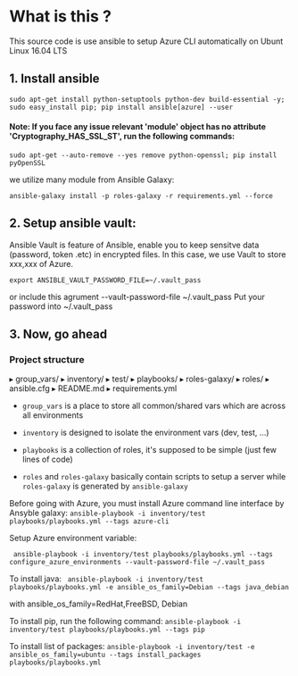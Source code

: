 # What is this ?

This source code is use ansible to setup Azure CLI automatically on Ubunt Linux 16.04 LTS

## 1. Install ansible

```sudo apt-get install python-setuptools python-dev build-essential -y; sudo easy_install pip; pip install ansible[azure] --user```

#### Note: If you face any issue relevant 'module' object has no attribute 'Cryptography_HAS_SSL_ST', run the following commands:

```sudo apt-get --auto-remove --yes remove python-openssl; pip install pyOpenSSL```

we utilize many module from Ansible Galaxy:

```ansible-galaxy install -p roles-galaxy -r requirements.yml --force``` 

## 2. Setup ansible vault:

Ansible Vault is feature of Ansible, enable you to keep sensitve data (password, token .etc) in encrypted files. In this case, we use Vault to store xxx,xxx of Azure.

``` export ANSIBLE_VAULT_PASSWORD_FILE=~/.vault_pass ```

or include this agrument  --vault-password-file ~/.vault_pass
Put your password into ~/.vault_pass

## 3. Now, go ahead

### Project structure

▸ group_vars/
▸ inventory/
    ▸ test/
▸ playbooks/
▸ roles-galaxy/
▸ roles/
▸ ansible.cfg
▸ README.md
▸ requirements.yml

- `group_vars` is a place to store all common/shared vars which are across all environments

- `inventory` is designed to isolate the environment vars (dev, test, ...)

- `playbooks` is a collection of roles, it's supposed to be simple (just few lines of code)

- `roles` and `roles-galaxy` basically contain scripts to setup a server while `roles-galaxy` is generated by `ansible-galaxy`


Before going with Azure, you must install Azure command line interface by Ansyble galaxy:
``` ansible-playbook -i inventory/test playbooks/playbooks.yml --tags azure-cli ```


Setup Azure environment variable: 

``` ansible-playbook -i inventory/test playbooks/playbooks.yml --tags configure_azure_environments --vault-password-file ~/.vault_pass```

To install java: 
``` ansible-playbook -i inventory/test playbooks/playbooks.yml -e ansible_os_family=Debian --tags java_debian``` 

with ansible_os_family=RedHat,FreeBSD, Debian

To install pip, run the following command: 
``` ansible-playbook -i inventory/test playbooks/playbooks.yml --tags pip ```


To install list of packages: 
``` ansible-playbook -i inventory/test -e ansible_os_family=ubuntu --tags install_packages playbooks/playbooks.yml  ```